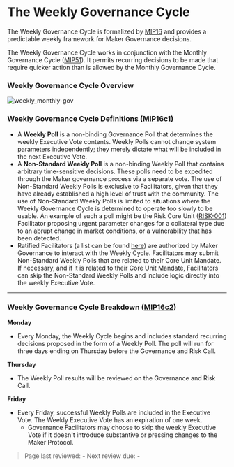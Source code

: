 # The Weekly Governance Cycle

The Weekly Governance Cycle is formalized by [MIP16](https://mips.makerdao.com/mips/details/MIP16) and provides a predictable weekly framework for Maker Governance decisions.

The Weekly Governance Cycle works in conjunction with the Monthly Governance Cycle ([MIP51](https://mips.makerdao.com/mips/details/MIP51)). It permits recurring decisions to be made that require quicker action than is allowed by the Monthly Governance Cycle.

### Weekly Governance Cycle Overview

![weekly_monthly-gov](https://github.com/makerdao/mips/blob/master/MIP16/weekly_governance_cycle.png?raw=true)

### Weekly Governance Cycle Definitions ([MIP16c1](https://mips.makerdao.com/mips/details/MIP16#MIP16c1)) 

- A **Weekly Poll** is a non-binding Governance Poll that determines the weekly Executive Vote contents. Weekly Polls cannot change system parameters independently; they merely dictate what will be included in the next Executive Vote.
- A **Non-Standard Weekly Poll** is a non-binding Weekly Poll that contains arbitrary time-sensitive decisions. These polls need to be expedited through the Maker governance process via a separate vote. The use of Non-Standard Weekly Polls is exclusive to Facilitators, given that they have already established a high level of trust with the community. The use of Non-Standard Weekly Polls is limited to situations where the Weekly Governance Cycle is determined to operate too slowly to be usable. An example of such a poll might be the Risk Core Unit ([RISK-001](https://mips.makerdao.com/mips/details/MIP39c2SP2)) Facilitator proposing urgent parameter changes for a collateral type due to an abrupt change in market conditions, or a vulnerability that has been detected.
- Ratified Facilitators (a list can be found [here](https://mips.makerdao.com/mips/details/MIP38#MIP38c2)) are authorized by Maker Governance to interact with the Weekly Cycle. Facilitators may submit Non-Standard Weekly Polls that are related to their Core Unit Mandate. If necessary, and if it is related to their Core Unit Mandate, Facilitators can skip the Non-Standard Weekly Polls and include logic directly into the weekly Executive Vote.

---

### Weekly Governance Cycle Breakdown ([MIP16c2](https://mips.makerdao.com/mips/details/MIP16#MIP16c2)) 


**Monday**

- Every Monday, the Weekly Cycle begins and includes standard recurring decisions proposed in the form of a Weekly Poll. The poll will run for three days ending on Thursday before the Governance and Risk Call.

**Thursday**

- The Weekly Poll results will be reviewed on the Governance and Risk Call.

**Friday**

- Every Friday, successful Weekly Polls are included in the Executive Vote. The Weekly Executive Vote has an expiration of one week.
    - Governance Facilitators may choose to skip the weekly Executive Vote if it doesn't introduce substantive or pressing changes to the Maker Protocol.

>Page last reviewed: -
>Next review due: -

